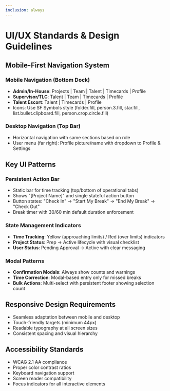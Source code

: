 ```yaml
---
inclusion: always
---
```


# UI/UX Standards & Design Guidelines

## Mobile-First Navigation System

### Mobile Navigation (Bottom Dock)
- **Admin/In-House**: Projects | Team | Talent | Timecards | Profile
- **Supervisor/TLC**: Talent | Team | Timecards | Profile  
- **Talent Escort**: Talent | Timecards | Profile
- Icons: Use SF Symbols style (folder.fill, person.3.fill, star.fill, list.bullet.clipboard.fill, person.crop.circle.fill)

### Desktop Navigation (Top Bar)
- Horizontal navigation with same sections based on role
- User menu (far right): Profile picture/name with dropdown to Profile & Settings

## Key UI Patterns

### Persistent Action Bar
- Static bar for time tracking (top/bottom of operational tabs)
- Shows "[Project Name]" and single stateful action button
- Button states: "Check In" → "Start My Break" → "End My Break" → "Check Out"
- Break timer with 30/60 min default duration enforcement

### State Management Indicators
- **Time Tracking**: Yellow (approaching limits) / Red (over limits) indicators
- **Project Status**: Prep → Active lifecycle with visual checklist
- **User Status**: Pending Approval → Active with clear messaging

### Modal Patterns
- **Confirmation Modals**: Always show counts and warnings
- **Time Correction**: Modal-based entry only for missed breaks
- **Bulk Actions**: Multi-select with persistent footer showing selection count

## Responsive Design Requirements
- Seamless adaptation between mobile and desktop
- Touch-friendly targets (minimum 44px)
- Readable typography at all screen sizes
- Consistent spacing and visual hierarchy

## Accessibility Standards
- WCAG 2.1 AA compliance
- Proper color contrast ratios
- Keyboard navigation support
- Screen reader compatibility
- Focus indicators for all interactive elements